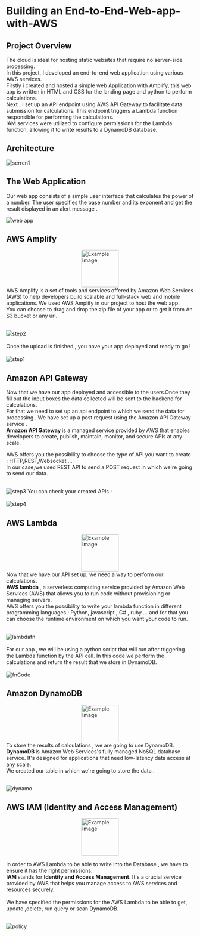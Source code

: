 # Building an End-to-End-Web-app-with-AWS
## Project Overview
The cloud is ideal for hosting static websites that require no server-side processing.<br>
In this project, I developed an end-to-end web application using various AWS services. <br>
Firstly i created and hosted a simple web Application with Amplify, this web app is written in HTML and CSS for the landing page and python to perform calculations.<br>
Next , I set up an API endpoint using AWS API Gateway to facilitate data submission for calculations. This endpoint triggers a Lambda function responsible for performing the calculations.  <br>
IAM services were utilized to configure permissions for the Lambda function, allowing it to write results to a DynamoDB database.

## Architecture

![scrren1](https://github.com/Amanyft/End-to-end-Web-app-with-AWS/assets/80603078/9319b540-b77a-435e-acb7-93be25429e43)
## The Web Application
Our web app consists of a simple user interface that calculates the power of a number.
The user specifies the base number and its exponent and get the result displayed in an alert message .

![web app](https://github.com/Amanyft/End-to-end-Web-app-with-AWS/assets/80603078/269360c5-8f00-41b9-8da8-3f37033c55db)

## AWS Amplify
<div style="display: flex; justify-content: center;">
<img src="https://github.com/Amanyft/End-to-end-Web-app-with-AWS/assets/80603078/753a0456-4f6a-40d3-ad74-73cab1b8d799" alt="Example Image" width="100" height="100">
</div>
AWS Amplify is a set of tools and services offered by Amazon Web Services (AWS) to help developers build scalable and full-stack web and mobile applications.
We used AWS Amplify in our project to host the web app.<br>
You can choose to drag and drop the zip file of your app or to get it from An S3 bucket or any url. <br><br>

![step2](https://github.com/Amanyft/End-to-end-Web-app-with-AWS/assets/80603078/3e623bbf-cbbc-4072-bbe0-01c90b02ef30)
<br><br>
Once the upload is finished , you have your app deployed and ready to go ! 
<br><br>
![step1](https://github.com/Amanyft/End-to-end-Web-app-with-AWS/assets/80603078/651d1e96-8fc6-443e-b6eb-2b43e6542099)

## Amazon API Gateway
Now that we have our app deployed and accessible to the users.Once they fill out the input boxes the data collected will be sent to the backend for calculations.<br>
For that we need to set up an api endpoint to which we send the data for processing . We have set up a post request using the Amazon API Gateway service .<br>
<b>Amazon API Gateway  </b> 
is a managed service provided by AWS that enables developers to create, publish, maintain, monitor, and secure APIs at any scale. <br>

AWS offers you the possibility to choose the type of API you want to create : HTTP,REST,Websocket ...   <br>
In our case,we used REST API to send a POST request in which we're going to send our data.<br><br>



![step3](https://github.com/Amanyft/End-to-end-Web-app-with-AWS/assets/80603078/7dcf1b42-8c93-451e-9dd8-5d1f573b7e1e)
You can check your created APIs :<br> <br>
![step4](https://github.com/Amanyft/End-to-end-Web-app-with-AWS/assets/80603078/e0ac64a3-1e48-4fd8-bd28-33e51b44ba41)


## AWS Lambda
<div style="display: flex; justify-content: center;">
<img src="https://github.com/Amanyft/End-to-end-Web-app-with-AWS/assets/80603078/c9170105-10b2-48ef-a037-f417605663f3" alt="Example Image" width="100" height="100">
</div>
Now that we have our API set up, we need a way to perform our calculations.<br>
<b> AWS lambda </b>, a serverless computing service provided by Amazon Web Services (AWS) that allows you to run code without provisioning or managing servers.<br>
AWS offers you the possibility to write your lambda function in different programming languages : Python, javascript , C# , ruby ... and for that you can choose the runtime environment on which you want your code to run.<br> <br>

![lambdafn](https://github.com/Amanyft/End-to-end-Web-app-with-AWS/assets/80603078/9c5f218d-3d4d-4319-ac72-78e860a0701c) 
<br> <br>
For our app , we will be using a python script that will run after triggering the Lambda function by the API call.
In this code we perform the calculations and return the result that we store in DynamoDB. 
<br> <br>
![fnCode](https://github.com/Amanyft/End-to-end-Web-app-with-AWS/assets/80603078/b230a1b5-7a62-488c-b662-2ed08a4fe215)

## Amazon DynamoDB
<div style="display: flex; justify-content: center;">
<img src="https://github.com/Amanyft/End-to-end-Web-app-with-AWS/assets/80603078/ccd86328-28a4-468f-b5b8-37df188fd559" alt="Example Image" width="100" height="100">
</div>
To store the results of calculations , we are going to use DynamoDB.<br>
<b>DynamoDB </b> is Amazon Web Services's fully managed NoSQL database service. It's designed for applications that need low-latency data access at any scale.<br> 
We created our table in which we're going to store the data . <br> <br>

![dynamo](https://github.com/Amanyft/End-to-end-Web-app-with-AWS/assets/80603078/16b8b7f3-54eb-4934-8086-65f8160bbbb7) 
<br>

## AWS IAM (Identity and Access Management)
<div style="display: flex; justify-content: center;">
    <img src="https://github.com/Amanyft/End-to-end-Web-app-with-AWS/raw/assets/80603078/5d9639a2-a2b8-47e4-9f19-5f0c522d795a" alt="Example Image" width="100" height="100">
</div>

In order to AWS Lambda to be able to write into the Database , we have to ensure it has the right permissions.<br>
<b>IAM </b> stands for <b> Identity and Access Management</b>. It's a crucial service provided by AWS that helps you manage access to AWS services and resources securely. <br><br>
We have specified the permissions for the AWS Lambda to be able to get, update ,delete, run query or scan DynamoDB.<br>
<br>

![policy](https://github.com/Amanyft/End-to-end-Web-app-with-AWS/assets/80603078/be87622f-a4a0-42f8-9cde-2c4cd5aca7d8)




